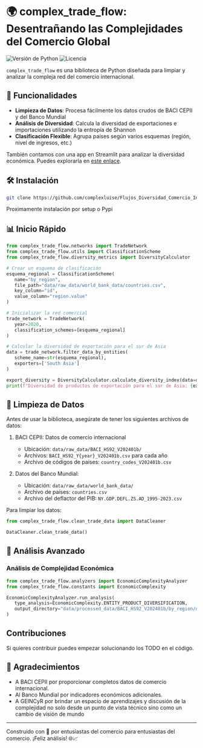 # 🌍 complex_trade_flow: Desentrañando las Complejidades del Comercio Global

![Versión de Python](https://img.shields.io/badge/python-3.7%2B-blue)
![Licencia](https://img.shields.io/badge/license-MIT-green)

`complex_trade_flow` es una  biblioteca de Python diseñada para limpiar y analizar la compleja red del comercio internacional.

## 🚀 Funcionalidades

- **Limpieza de Datos**: Procesa fácilmente los datos crudos de BACI CEPII y del Banco Mundial
- **Análisis de Diversidad**: Calcula la diversidad de exportaciones e importaciones utilizando la entropía de Shannon
- **Clasificación Flexible**: Agrupa países según varios esquemas (región, nivel de ingresos, etc.)


También contamos con una app en Streamlit para analizar la diversidad económica. Puedes explorarla en [este enlace](https://diversidad-economica.streamlit.app/).

## 🛠 Instalación

```bash
git clone https://github.com/complexluise/Flujos_Diversidad_Comercio_Internacional.git
```

Proximamente instalación por setup o Pypi

## 📊 Inicio Rápido

```python
from complex_trade_flow.networks import TradeNetwork
from complex_trade_flow.utils import ClassificationScheme
from complex_trade_flow.diversity_metrics import DiversityCalculator

# Crear un esquema de clasificación
esquema_regional = ClassificationScheme(
   name="by_region",
   file_path="data/raw_data/world_bank_data/countries.csv",
   key_column="id",
   value_column="region.value"
)

# Inicializar la red comercial
trade_network = TradeNetwork(
   year=2020,
   classification_schemes=[esquema_regional]
)

# Calcular la diversidad de exportación para el sur de Asia
data = trade_network.filter_data_by_entities(
   scheme_name=str(esquema_regional),
   exporters=['South Asia']
)

export_diversity = DiversityCalculator.calculate_diversity_index(data=data)
print(f"Diversidad de productos de exportación para el sur de Asia: {export_diversity:.2f}")
```

## 🧹 Limpieza de Datos

Antes de usar la biblioteca, asegúrate de tener los siguientes archivos de datos:

1. BACI CEPII: Datos de comercio internacional
   - Ubicación: `data/raw_data/BACI_HS92_V202401b/`
   - Archivos: `BACI_HS92_Y{year}_V202401b.csv` para cada año
   - Archivo de códigos de países: `country_codes_V202401b.csv`

2. Datos del Banco Mundial:
   - Ubicación: `data/raw_data/world_bank_data/`
   - Archivo de países: `countries.csv`
   - Archivo del deflactor del PIB: `NY.GDP.DEFL.ZS.AD_1995-2023.csv`

Para limpiar los datos:

```python
from complex_trade_flow.clean_trade_data import DataCleaner

DataCleaner.clean_trade_data()
```

## 🧮 Análisis Avanzado

### Análisis de Complejidad Económica

```python
from complex_trade_flow.analyzers import EconomicComplexityAnalyzer
from complex_trade_flow.constants import EconomicComplexity

EconomicComplexityAnalyzer.run_analysis(
   type_analysis=EconomicComplexity.ENTITY_PRODUCT_DIVERSIFICATION,
   output_directory="data/processed_data/BACI_HS92_V202401b/by_region/diversity/"
)
```


## Contribuciones

Si quieres contribuir puedes empezar solucionando los TODO en el código.

## 🙏 Agradecimientos

- A BACI CEPII por proporcionar completos datos de comercio internacional.
- Al Banco Mundial por indicadores económicos adicionales.
- A GEINCyR por brindar un espacio de aprendizajes y discusión de la complejidad no solo desde un punto de vista técnico sino como un cambio de visión de mundo

---

Construido con 💖 por entusiastas del comercio para entusiastas del comercio. ¡Feliz análisis! 🌐📈